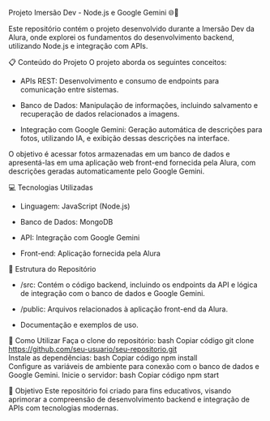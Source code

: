 Projeto Imersão Dev - Node.js e Google Gemini 🌐📸

Este repositório contém o projeto desenvolvido durante a Imersão Dev da Alura, onde explorei os fundamentos do desenvolvimento backend, utilizando Node.js e integração com APIs.

📋 Conteúdo do Projeto
O projeto aborda os seguintes conceitos:

- APIs REST: Desenvolvimento e consumo de endpoints para comunicação entre sistemas.

- Banco de Dados: Manipulação de informações, incluindo salvamento e recuperação de dados relacionados a imagens.

- Integração com Google Gemini: Geração automática de descrições para fotos, utilizando IA, e exibição dessas descrições na interface.

O objetivo é acessar fotos armazenadas em um banco de dados e apresentá-las em uma aplicação web front-end fornecida pela Alura, com descrições geradas automaticamente pelo Google Gemini.

💻 Tecnologias Utilizadas

- Linguagem: JavaScript (Node.js)
  
- Banco de Dados: MongoDB

- API: Integração com Google Gemini
  
- Front-end: Aplicação fornecida pela Alura

📁 Estrutura do Repositório

- /src: Contém o código backend, incluindo os endpoints da API e lógica de integração com o banco de dados e Google Gemini.
  
- /public: Arquivos relacionados à aplicação front-end da Alura.
  
- Documentação e exemplos de uso.

🚀 Como Utilizar
Faça o clone do repositório:
bash
Copiar código
git clone https://github.com/seu-usuario/seu-repositorio.git  
Instale as dependências:
bash
Copiar código
npm install  
Configure as variáveis de ambiente para conexão com o banco de dados e Google Gemini.
Inicie o servidor:
bash
Copiar código
npm start

🎯 Objetivo
Este repositório foi criado para fins educativos, visando aprimorar a compreensão de desenvolvimento backend e integração de APIs com tecnologias modernas.
